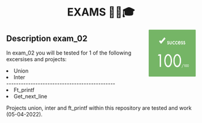 # <h1 align="center">EXAMS ✍🏼️🎓</h1>
<p><img align="right" src="./EXAM_02/img/score.png" alt="Score" width="125" height="125"></p>

<h2> Description exam_02</h2>
<p>In exam_02 you will be tested for 1 of the following excersises and projects:
<li>Union</li>          
<li>Inter</li>
---------------------------------------------
<li>Ft_printf</li>
<li>Get_next_line</li>
</p>
<p>Projects union, inter and ft_printf within this repository are tested and work (05-04-2022).</p>